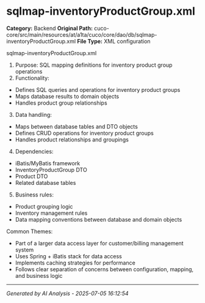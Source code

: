 # sqlmap-inventoryProductGroup.xml

**Category:** Backend
**Original Path:** cuco-core/src/main/resources/at/a1ta/cuco/core/dao/db/sqlmap-inventoryProductGroup.xml
**File Type:** XML configuration

sqlmap-inventoryProductGroup.xml
1. Purpose: SQL mapping definitions for inventory product group operations
2. Functionality:
- Defines SQL queries and operations for inventory product groups
- Maps database results to domain objects
- Handles product group relationships

3. Data handling:
- Maps between database tables and DTO objects
- Defines CRUD operations for inventory product groups
- Handles product relationships and groupings

4. Dependencies:
- iBatis/MyBatis framework
- InventoryProductGroup DTO
- Product DTO
- Related database tables

5. Business rules:
- Product grouping logic
- Inventory management rules
- Data mapping conventions between database and domain objects

Common Themes:
- Part of a larger data access layer for customer/billing management system
- Uses Spring + iBatis stack for data access
- Implements caching strategies for performance
- Follows clear separation of concerns between configuration, mapping, and business logic

---
*Generated by AI Analysis - 2025-07-05 16:12:54*
